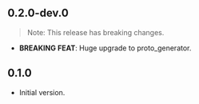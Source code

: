 ## 0.2.0-dev.0

> Note: This release has breaking changes.

 - **BREAKING** **FEAT**: Huge upgrade to proto_generator.

## 0.1.0

 - Initial version.
